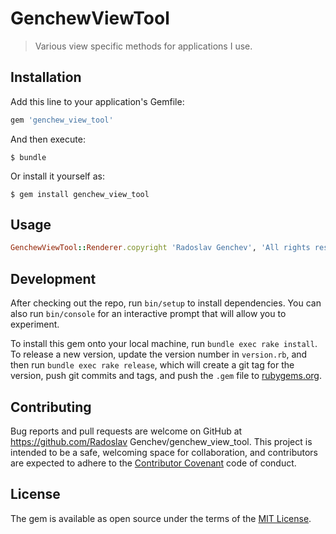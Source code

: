 # GenchewViewTool

> Various view specific methods for applications I use.

## Installation

Add this line to your application's Gemfile:

```ruby
gem 'genchew_view_tool'
```

And then execute:

    $ bundle

Or install it yourself as:

    $ gem install genchew_view_tool

## Usage

```ruby
GenchewViewTool::Renderer.copyright 'Radoslav Genchev', 'All rights reserved'
```

## Development

After checking out the repo, run `bin/setup` to install dependencies. You can also run `bin/console` for an interactive prompt that will allow you to experiment.

To install this gem onto your local machine, run `bundle exec rake install`. To release a new version, update the version number in `version.rb`, and then run `bundle exec rake release`, which will create a git tag for the version, push git commits and tags, and push the `.gem` file to [rubygems.org](https://rubygems.org).

## Contributing

Bug reports and pull requests are welcome on GitHub at https://github.com/Radoslav Genchev/genchew_view_tool. This project is intended to be a safe, welcoming space for collaboration, and contributors are expected to adhere to the [Contributor Covenant](http://contributor-covenant.org) code of conduct.


## License

The gem is available as open source under the terms of the [MIT License](http://opensource.org/licenses/MIT).

